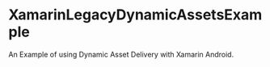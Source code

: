 # XamarinLegacyDynamicAssetsExample
An Example of using Dynamic Asset Delivery with Xamarin Android.
